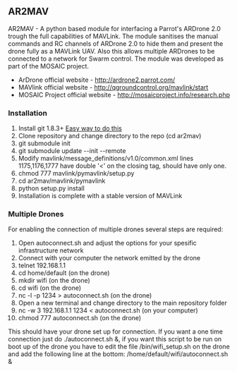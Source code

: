 ## AR2MAV 

AR2MAV - A python based module for interfacing a Parrot's ARDrone 2.0 trough the full capabilities of MAVLink. The module sanitises the manual commands and RC channels of ARDrone 2.0 to hide them and present the drone fully as a MAVLink UAV. Also this allows multiple ARDrones to be connected to a network for Swarm control.
The module was developed as part of the MOSAIC project.

* ArDrone official website - http://ardrone2.parrot.com/
* MAVlink official website - http://qgroundcontrol.org/mavlink/start
* MOSAIC Project official website - http://mosaicproject.info/research.php

### Installation ###
1. Install git 1.8.3+ [Easy way to do this](http://linuxg.net/how-to-install-git-1-8-4-on-ubuntu-14-0413-1013-0412-1012-04-linux-mint-16151413-pear-os-87-and-elementary-os-0-2/)
2. Clone repository and change directory to the repo (cd ar2mav)
3. git submodule init
4. git submodule update --init --remote
5. Modify mavlink/message_definitions/v1.0/common.xml lines 1175,1176,1777 have double '<' on the closing </field> tag, should have only one.
6. chmod 777 mavlink/pymavlink/setup.py
7. cd ar2mav/mavlink/pymavlink 
8. python setup.py install
9. Installation is complete with a stable version of MAVLink

### Multiple Drones ###

For enabling the connection of multiple drones several steps are required:

1. Open autoconnect.sh and adjust the options for your spesific infrastructure network
2. Connect with your computer the network emitted by the drone
2. telnet 192.168.1.1
3. cd home/default (on the drone)
4. mkdir wifi (on the drone)
5. cd wifi (on the drone)
6. nc -l -p 1234 > autoconnect.sh (on the drone)
7. Open a new terminal and change directory to the main repository folder
8. nc -w 3 192.168.1.1 1234 < autoconnect.sh (on your computer)
9. chmod 777 autoconnect.sh (on the drone)

This should have your drone set up for connection. If you want a one time connection just do ./autoconnect.sh &, if you want this script to be run on boot up of the drone you have to edit the file /bin/wifi_setup.sh on the drone and add the following line at the bottom:
/home/default/wifi/autoconnect.sh &
